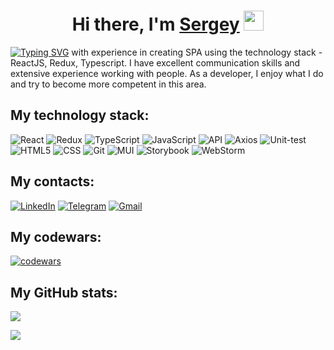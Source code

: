 <h1 align="center">Hi there, I'm <a href="https://srgbar.github.io/portfolio/" target="_blank">Sergey</a>  
<img src="https://github.com/blackcater/blackcater/raw/main/images/Hi.gif" height="32"/></h1>

[![Typing SVG](https://readme-typing-svg.herokuapp.com?color=%2336BCF7&size=18&height=25&width=260&lines=I+am+a+front-end+developer)](https://git.io/typing-svg)
<span>with experience in creating SPA using the technology stack - ReactJS, Redux, Typescript. I have excellent communication skills and extensive experience working with people. As a developer, I enjoy what I do and try to become more competent in this area.</span>

<h2>My technology stack:</h2>

![React](https://img.shields.io/badge/-react-282C34?style=for-the-badge&logo=react)
![Redux](https://img.shields.io/badge/redux-%23593d88.svg?style=for-the-badge&logo=redux&logoColor=white)
![TypeScript](https://img.shields.io/badge/typescript-%23007ACC.svg?style=for-the-badge&logo=typescript&logoColor=white)
![JavaScript](https://img.shields.io/badge/-javascript-282C34?style=for-the-badge&logo=javascript)
![API](https://img.shields.io/badge/-rest_api-%23007ACC.svg?style=for-the-badge&logo)
![Axios](https://img.shields.io/badge/-axios-282C34?style=for-the-badge&logo)
![Unit-test](https://img.shields.io/badge/-unit_tests-%23007ACC.svg?style=for-the-badge&logo)
![HTML5](https://img.shields.io/badge/html5-%23E34F26.svg?style=for-the-badge&logo=html5&logoColor=white)
![CSS](https://img.shields.io/badge/-css3-282C34?style=for-the-badge&logo=css3&logoColor=3296D0)
![Git](https://img.shields.io/badge/git-%23F05033.svg?style=for-the-badge&logo=git&logoColor=white)
![MUI](https://img.shields.io/badge/MUI-%230081CB.svg?style=for-the-badge&logo=mui&logoColor=white)
![Storybook](https://img.shields.io/badge/-Storybook-FF4785?style=for-the-badge&logo=storybook&logoColor=white)
![WebStorm](https://img.shields.io/badge/webstorm-143?style=for-the-badge&logo=webstorm&logoColor=white&color=black)

<h2>My contacts:</h2>

<span><a href="https://www.linkedin.com/in/sergey-barbolin-86a587231/" target="_blank">![LinkedIn](https://img.shields.io/badge/linkedin-%230077B5.svg?style=for-the-badge&logo=linkedin&logoColor=white)</a></span>
<span><a href="https://t.me/srg_bar/" target="_blank">![Telegram](https://img.shields.io/badge/Telegram-2CA5E0?style=for-the-badge&logo=telegram&logoColor=white)</a></span>
<span><a href="srg.bar@yandex.ru" target="_blank">![Gmail](https://img.shields.io/badge/Gmail-D14836?style=for-the-badge&logo=gmail&logoColor=white)</a></span>

<h2>My codewars:</h2>

[![codewars](https://www.codewars.com/users/barserg/badges/small)](https://www.codewars.com/users/barserg) 

<h2>My GitHub stats:</h2>


<span>![](https://github-profile-summary-cards.vercel.app/api/cards/profile-details?username=srgbar&theme=solarized_dark)</span>

<div>
  
  ![](https://komarev.com/ghpvc/?username=srgbar)
  
</div>

  
